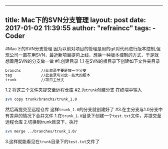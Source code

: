
---
title: Mac下的SVN分支管理
layout: post
date:  2017-01-02 11:39:55
author: "refraincc"
tags:
	- Coder
---

#Mac下的SVN分支管理
因为以前对项目的管理是用的git对代码进行版本控制,但现公司一直在用SVN，最近新项目提包上线，想换一种版本控制的方式，于是就想着用SVN的分支做一做
#1.创建目录
1.1	在SVN的根目录下创建如下文件夹目录
```bash
branchs 		//此目录主要是放一下分支
tag				//此目录可以放一些大的版本
trunk			//项目主分支
```
1.2	将这三个文件夹提交至远程仓库
#2.为`trunk`创建分支
在终端中输入
```bash
svn copy trunk/branchs/trunk_1.0
```
然后再提交至远程仓库
这样`trunk_1.0`的分支就创建好了
#3.在主分支与1.0分支中有差异的情况下合并文件
1.在`trunk_1.0`目录下创建一个`test.txt`文件，并提交至远程仓库
2.切换到trunk目录下，执行
```bash
svn merge ../branches/trunk_1.0/
```
3.这样就能看见在`trunk`目录下的`test.txt`文件了

